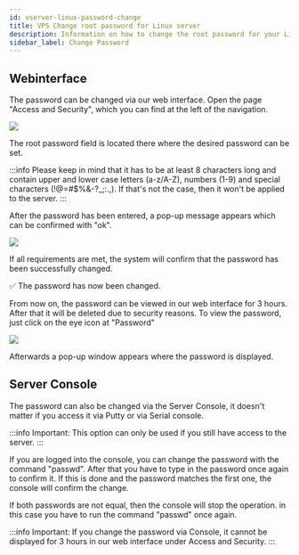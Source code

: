 ```yaml
---
id: vserver-linux-password-change
title: VPS Change root password for Linux server
description: Information on how to change the root password for your Linux VPS from ZAP-Hosting - ZAP-Hosting.com documentation
sidebar_label: Change Password
---
```


## Webinterface

The password can be changed via our web interface. Open the page "Access and Security", which you can find at the left of the navigation.

![](https://user-images.githubusercontent.com/61839701/165682186-8ebee656-d0d1-4697-bef7-b93877549aee.png)

The root password field is located there where the desired password can be set. 

:::info
Please keep in mind that it has to be at least 8 characters long and contain upper and lower case letters (a-z/A-Z), numbers (1-9) and special characters (!@=#$%&-?_;:.,). If that's not the case, then it won't be applied to the server.
:::

After the password has been entered, a pop-up message appears which can be confirmed with "ok". 

![](https://user-images.githubusercontent.com/61839701/165682312-00ebebbb-1f93-492a-ae53-56a8d689afe0.png)

If all requirements are met, the system will confirm that the password has been successfully changed. 


✅ The password has now been changed. 


From now on, the password can be viewed in our web interface for 3 hours. After that it will be deleted due to security reasons. To view the password, just click on the eye icon at "Password"

![](https://user-images.githubusercontent.com/61839701/165682372-657ce47d-ff36-4ec2-892a-5fba1f02d996.png)

Afterwards a pop-up window appears where the password is displayed.


## Server Console

The password can also be changed via the Server Console, it doesn't matter if you access it via Putty or via Serial console.

:::info
Important: This option can only be used if you still have access to the server.
:::

If you are logged into the console, you can change the password with the command "passwd". After that you have to type in the password once again to confirm it. If this is done and the password matches the first one, the console will confirm the change.


If both passwords are not equal, then the console will stop the operation. in this case you have to run the command "passwd" once again.

:::info
Important: If you change the password via Console, it cannot be displayed for 3 hours in our web interface under Access and Security.
:::

